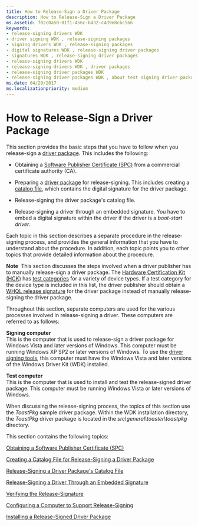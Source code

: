 ```yaml
---
title: How to Release-Sign a Driver Package
description: How to Release-Sign a Driver Package
ms.assetid: f02c0a50-01f1-456c-b432-c4d9e8cbc566
keywords:
- release-signing drivers WDK
- driver signing WDK , release-signing packages
- signing drivers WDK , release-signing packages
- digital signatures WDK , release-signing driver packages
- signatures WDK , release-signing driver packages
- release-signing drivers WDK
- release-signing drivers WDK , driver packages
- release-signing driver packages WDK
- release-signing driver packages WDK , about test signing driver packages
ms.date: 04/20/2017
ms.localizationpriority: medium
---
```


# How to Release-Sign a Driver Package


This section provides the basic steps that you have to follow when you release-sign a [driver package](driver-packages.md). This includes the following:

-   Obtaining a [Software Publisher Certificate (SPC)](software-publisher-certificate.md) from a commercial certificate authority (CA).

-   Preparing a [driver package](driver-packages.md) for release-signing. This includes creating a [catalog file](catalog-files.md), which contains the digital signature for the driver package.

-   Release-signing the driver package's catalog file.

-   Release-signing a driver through an embedded signature. You have to embed a digital signature within the driver if the driver is a *boot-start driver*.

Each topic in this section describes a separate procedure in the release-signing process, and provides the general information that you have to understand about the procedure. In addition, each topic points you to other topics that provide detailed information about the procedure.

**Note**  This section discusses the steps involved when a driver publisher has to manually release-sign a driver package. The [Hardware Certification Kit (HCK)](https://go.microsoft.com/fwlink/p/?linkid=227016) has [test categories](/windows-hardware/test/hlk/) for a variety of device types. If a test category for the device type is included in this list, the driver publisher should obtain a [WHQL release signature](whql-release-signature.md) for the driver package instead of manually release-signing the driver package.

 

Throughout this section, separate computers are used for the various processes involved in release-signing a driver. These computers are referred to as follows:

<a href="" id="--------signing-computer"></a> **Signing computer**  
This is the computer that is used to release-sign a driver package for Windows Vista and later versions of Windows. This computer must be running Windows XP SP2 or later versions of Windows. To use the [driver signing tools](../devtest/tools-for-signing-drivers.md), this computer must have the Windows Vista and later versions of the Windows Driver Kit (WDK) installed.

<a href="" id="test-computer"></a>**Test computer**  
This is the computer that is used to install and test the release-signed driver package. This computer must be running Windows Vista or later versions of Windows.

When discussing the release-signing process, the topics of this section use the *ToastPkg* sample driver package. Within the WDK installation directory, the *ToastPkg* driver package is located in the *src\\general\\toaster\\toastpkg* directory.

This section contains the following topics:

[Obtaining a Software Publisher Certificate (SPC)](obtaining-a-software-publisher-certificate--spc-.md)

[Creating a Catalog File for Release-Signing a Driver Package](creating-a-catalog-file-for-release-signing-a-driver-package.md)

[Release-Signing a Driver Package's Catalog File](release-signing-a-driver-package-s-catalog-file.md)

[Release-Signing a Driver Through an Embedded Signature](release-signing-a-driver-through-an-embedded-signature.md)

[Verifying the Release-Signature](verifying-the-release-signature.md)

[Configuring a Computer to Support Release-Signing](configuring-a-computer-to-support-release-signing.md)

[Installing a Release-Signed Driver Package](installing-a-release-signed-driver-package.md)

